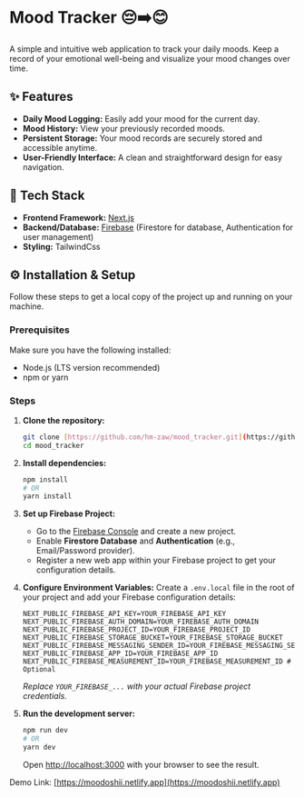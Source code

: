 # Mood Tracker 😔➡️😊

A simple and intuitive web application to track your daily moods. Keep a record of your emotional well-being and visualize your mood changes over time.

## ✨ Features

* **Daily Mood Logging:** Easily add your mood for the current day.
* **Mood History:** View your previously recorded moods.
* **Persistent Storage:** Your mood records are securely stored and accessible anytime.
* **User-Friendly Interface:** A clean and straightforward design for easy navigation.

## 🚀 Tech Stack

* **Frontend Framework:** [Next.js](https://nextjs.org/)
* **Backend/Database:** [Firebase](https://firebase.google.com/) (Firestore for database, Authentication for user management)
* **Styling:** TailwindCss

## ⚙️ Installation & Setup

Follow these steps to get a local copy of the project up and running on your machine.

### Prerequisites

Make sure you have the following installed:

* Node.js (LTS version recommended)
* npm or yarn

### Steps

1.  **Clone the repository:**
    ```bash
    git clone [https://github.com/hm-zaw/mood_tracker.git](https://github.com/hm-zaw/mood_tracker.git)
    cd mood_tracker
    ```

2.  **Install dependencies:**
    ```bash
    npm install
    # OR
    yarn install
    ```

3.  **Set up Firebase Project:**
    * Go to the [Firebase Console](https://console.firebase.google.com/) and create a new project.
    * Enable **Firestore Database** and **Authentication** (e.g., Email/Password provider).
    * Register a new web app within your Firebase project to get your configuration details.

4.  **Configure Environment Variables:**
    Create a `.env.local` file in the root of your project and add your Firebase configuration details:

    ```
    NEXT_PUBLIC_FIREBASE_API_KEY=YOUR_FIREBASE_API_KEY
    NEXT_PUBLIC_FIREBASE_AUTH_DOMAIN=YOUR_FIREBASE_AUTH_DOMAIN
    NEXT_PUBLIC_FIREBASE_PROJECT_ID=YOUR_FIREBASE_PROJECT_ID
    NEXT_PUBLIC_FIREBASE_STORAGE_BUCKET=YOUR_FIREBASE_STORAGE_BUCKET
    NEXT_PUBLIC_FIREBASE_MESSAGING_SENDER_ID=YOUR_FIREBASE_MESSAGING_SENDER_ID
    NEXT_PUBLIC_FIREBASE_APP_ID=YOUR_FIREBASE_APP_ID
    NEXT_PUBLIC_FIREBASE_MEASUREMENT_ID=YOUR_FIREBASE_MEASUREMENT_ID # Optional
    ```
    *Replace `YOUR_FIREBASE_...` with your actual Firebase project credentials.*

5.  **Run the development server:**
    ```bash
    npm run dev
    # OR
    yarn dev
    ```

    Open [http://localhost:3000](http://localhost:3000) with your browser to see the result.

Demo Link: [https://moodoshii.netlify,app](https://moodoshii.netlify.app)
